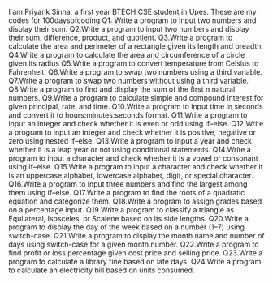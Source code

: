 I am Priyank Sinha, a first year BTECH CSE student in Upes.
These are my codes for 100daysofcoding
Q1: Write a program to input two numbers and display their sum.
Q2.Write a program to input two numbers and display their sum, difference, product, and quotient.
Q3.Write a program to calculate the area and perimeter of a rectangle given its length and breadth.
Q4.Write a program to calculate the area and circumference of a circle given its radius
Q5.Write a program to convert temperature from Celsius to Fahrenheit.
Q6.Write a program to swap two numbers using a third variable.
Q7.Write a program to swap two numbers without using a third variable.
Q8.Write a program to find and display the sum of the first n natural numbers.
Q9.Write a program to calculate simple and compound interest for given principal, rate, and time.
Q10.Write a program to input time in seconds and convert it to hours:minutes:seconds format.
Q11.Write a program to input an integer and check whether it is even or odd using if–else.
Q12.Write a program to input an integer and check whether it is positive, negative or zero using nested if–else.
Q13.Write a program to input a year and check whether it is a leap year or not using conditional statements.
Q14.Write a program to input a character and check whether it is a vowel or consonant using if–else.
Q15.Write a program to input a character and check whether it is an uppercase alphabet, lowercase alphabet, digit, or special character.
Q16.Write a program to input three numbers and find the largest among them using if–else.
Q17.Write a program to find the roots of a quadratic equation and categorize them.
Q18.Write a program to assign grades based on a percentage input.
Q19.Write a program to classify a triangle as Equilateral, Isosceles, or Scalene based on its side lengths.
Q20.Write a program to display the day of the week based on a number (1–7) using switch-case.
Q21.Write a program to display the month name and number of days using switch-case for a given month number.
Q22.Write a program to find profit or loss percentage given cost price and selling price.
Q23.Write a program to calculate a library fine based on late days.
Q24.Write a program to calculate an electricity bill based on units consumed.

